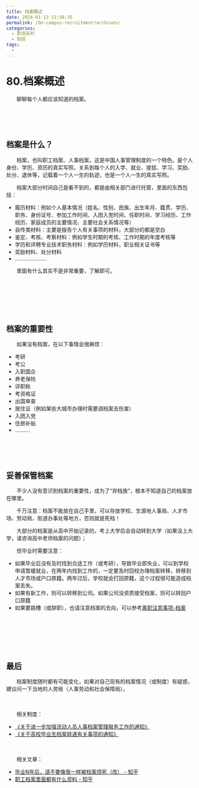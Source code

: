 ```yaml
---
title: 档案概述
date: 2024-01-13 11:56:35
permalink: /On-campus-recruitment/archives/
categories:
  - 职场系列
  - 校招
tags:
  - 
---
```

# 80.档案概述

　　聊聊每个人都应该知道的档案。
<!-- more -->
　　‍

　　‍

## 档案是什么？

　　档案，也叫职工档案、人事档案，这是中国人事管理制度的一个特色。是个人身份、学历、资历的真实写照，关系到每个人的入学、就业、提拔、学习、奖励、处分、退休等，记载着一个人一生的轨迹，也是一个人一生的真实写照。

　　档案大部分时间自己是看不到的，都是由相关部门进行托管，里面的东西包括：

* 履历材料：例如个人基本情况（姓名、性别、民族、出生年月、籍贯、学历、职务、身份证号、参加工作时间、入团入党时间、任职时间、学习经历、工作经历、家庭成员的主要情况、主要社会关系情况等）
* 自传类材料：主要是报告个人有关事项的材料，大部分的都是空白
* 鉴定、考核、考察材料：例如学生时期的考核、工作时期的年度考核等
* 学历和评聘专业技术职务材料：例如学历材料，职业相关证书等
* 奖励材料、处分材料
* .....................

　　里面有什么其实不是非常重要，了解即可。

　　‍

　　‍

　　‍

## 档案的重要性

　　如果没有档案，在以下事情会很麻烦：

* 考研
* 考公
* 入职国企
* 养老保险
* 评职称
* 考资格证
* 出国审查
* 居住证（例如某些大城市办理时需要调档案去伤害）
* 入团入党
* 住房补贴
* ..........

　　‍

　　‍

## 妥善保管档案

　　不少人没有意识到档案的重要性，成为了“弃档族”，根本不知道自己的档案放在哪里。

　　千万注意：档案不能放在自己手里，可以存放学校、生源地人事局、人才市场、劳动局，街道办事处等地方，否则就是死档！

　　大部分的档案是从高中开始记录的，考上大学后会自动转到大学（如果没上大学，请咨询高中老师档案的问题）；

　　但毕业时需要注意：

* 如果毕业后没有及时找到合适工作（或考研），导致毕业即失业，可以到学校申请暂缓就业，在两年内找到工作的，一定要及时回校办理档案转移，转移到人才市场或户口原籍。两年过后，学校就会打回原籍，这个过程很可能造成档案丢失。
* 如果有新工作，则可以转移到公司。如果公司没资质接受档案，则可以转回户口原籍
* 如果要跳槽（或辞职），也请注意档案的去向，可以参考[离职注意事项-档案](/Job/dimission/#%E6%A1%A3%E6%A1%88)

　　‍

　　‍

　　‍

## 最后

　　档案制度随时都有可能变化，如果对自己现有的档案情况（或制度）有疑惑，建议问一下当地的人劳局（人事劳动和社会保障局）。

　　‍

　　相关制度：

* [《关于进一步加强流动人员人事档案管理服务工作的通知》](http://www.mohrss.gov.cn/rlzyscs/RLZYSCSgonggaotongzhi/201412/t20141215_146304.html)
* [《关于高校毕业生档案转递有关事项的通知》](http://zwgk.jianli.gov.cn/33864/202303/t20230329/321950.shtml)

　　‍

　　相关文章：

* [毕业N年后，请不要像我一样被档案烦死（改） - 知乎](https://zhuanlan.zhihu.com/p/254088023)
* [职工档案里面都有什么资料 - 知乎](https://zhuanlan.zhihu.com/p/566798583)

　　‍
